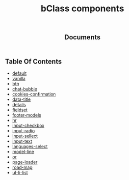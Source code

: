 <p align="center">
  
  <h1 align="center">
    bClass components
    <br/>
    <br/>
  </h3>
    
  <h2 align="center">
    Documents
    <br/>
    <br/>
  </h2>
</p>

## Table Of Contents

- [default](./default.md)
- [vanilla](./vanilla/README.md)
- [btn](./btn.md)
- [chat-bubble](./chat-bubble.md)
- [cookies-confirmation](./cookies-confirmation.md)
- [data-title](./data-title.md)
- [details](./details.md)
- [fieldset](./fieldset.md)
- [footer-models](./footer-models.md)
- [hr](./hr.md)
- [input-checkbox](./input-checkbox.md)
- [input-radio](./input-radio.md)
- [input-sellect](./input-sellect.md)
- [input-text](./input-text.md)
- [languages-select](./languages-select.md)
- [model-line](./model-line.md)
- [or](./or.md)
- [page-loader](./page-loader.md)
- [road-map](./road-map.md)
- [ul-li-list](./ul-li-list.md)
